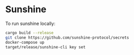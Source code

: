 # Sunshine

To run sunshine locally:

```sh
cargo build --release
git clone https://github.com/sunshine-protocol/secrets
docker-compose up
target/release/sunshine-cli key set
```
